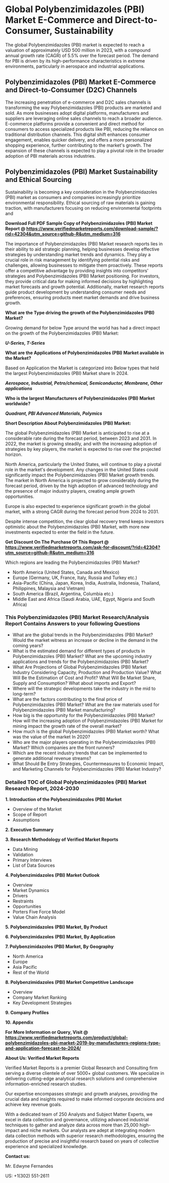 <h1>Global Polybenzimidazoles (PBI) Market E-Commerce and Direct-to-Consumer, Sustainability</h1><p class=""><p>The global Polybenzimidazoles (PBI) market is expected to reach a valuation of approximately USD 500 million in 2023, with a compound annual growth rate (CAGR) of 5.5% over the forecast period. The demand for PBI is driven by its high-performance characteristics in extreme environments, particularly in aerospace and industrial applications.</p><h2>Polybenzimidazoles (PBI) Market E-Commerce and Direct-to-Consumer (D2C) Channels</h2><p>The increasing penetration of e-commerce and D2C sales channels is transforming the way Polybenzimidazoles (PBI) products are marketed and sold. As more businesses adopt digital platforms, manufacturers and suppliers are leveraging online sales channels to reach a broader audience. E-commerce platforms provide a convenient and direct method for consumers to access specialized products like PBI, reducing the reliance on traditional distribution channels. This digital shift enhances consumer engagement, enables quicker delivery, and offers a more personalized shopping experience, further contributing to the market's growth. The expansion of these channels is expected to play a pivotal role in the broader adoption of PBI materials across industries.</p><h2>Polybenzimidazoles (PBI) Market Sustainability and Ethical Sourcing</h2><p>Sustainability is becoming a key consideration in the Polybenzimidazoles (PBI) market as consumers and companies increasingly prioritize environmental responsibility. Ethical sourcing of raw materials is gaining traction, with manufacturers focusing on reducing environmental footprints and</p><p class=""><strong>Download Full PDF Sample Copy of Polybenzimidazoles (PBI) Market Report @ <a href="https://www.verifiedmarketreports.com/download-sample/?rid=42304&utm_source=github-R&utm_medium=316" target="_blank">https://www.verifiedmarketreports.com/download-sample/?rid=42304&utm_source=github-R&utm_medium=316</a></strong></p><p>The importance of&nbsp;Polybenzimidazoles (PBI) Market research reports lies in their ability to aid strategic planning, helping businesses develop effective strategies by understanding market trends and dynamics. They play a crucial role in risk management by identifying potential risks and challenges, allowing businesses to mitigate them proactively. These reports offer a competitive advantage by providing insights into competitors' strategies and Polybenzimidazoles (PBI) Market positioning. For investors, they provide critical data for making informed decisions by highlighting market forecasts and growth potential. Additionally, market research reports guide product development by understanding consumer needs and preferences, ensuring products meet market demands and drive business growth.</p><p><strong>What are the&nbsp;Type driving the growth of the Polybenzimidazoles (PBI) Market?</strong></p><p id="" class="">Growing demand for below Type around the world has had a direct impact on the growth of the Polybenzimidazoles (PBI) Market:</p><p class=""><em><strong>U-Series, T-Series</strong></em></p><p class=""><strong>What are the&nbsp;Applications&nbsp;of Polybenzimidazoles (PBI) Market available in the Market?</strong></p><p id="" class="">Based on Application the Market is categorized into Below types that held the largest Polybenzimidazoles (PBI) Market share In 2024.</p><p class=""><em><strong>Aerospace, Industrial, Petro/chemical, Semiconductor, Membrane, Other applications</strong></em></p><p class=""><strong>Who is the largest Manufacturers of Polybenzimidazoles (PBI) Market worldwide?</strong></p><p><em><strong>Quadrant, PBI Advanced Materials, Polymics</strong></em></p><p id="" class=""><strong>Short Description About Polybenzimidazoles (PBI) Market:</strong></p><p>The global Polybenzimidazoles (PBI) Market is anticipated to rise at a considerable rate during the forecast period, between 2023 and 2031. In 2022, the market is growing steadily, and with the increasing adoption of strategies by key players, the market is expected to rise over the projected horizon.</p><p>North America, particularly the United States, will continue to play a pivotal role in the market's development. Any changes in the United States could significantly impact the Polybenzimidazoles (PBI) Market growth trends. The market in North America is projected to grow considerably during the forecast period, driven by the high adoption of advanced technology and the presence of major industry players, creating ample growth opportunities.</p><p>Europe is also expected to experience significant growth in the global market, with a strong CAGR during the forecast period from 2024 to 2031.</p><p>Despite intense competition, the clear global recovery trend keeps investors optimistic about the Polybenzimidazoles (PBI) Market, with more new investments expected to enter the field in the future.</p><p id="" class=""><strong>Get Discount On The Purchase Of This Report @ <a href="https://www.verifiedmarketreports.com/ask-for-discount/?rid=42304?utm_source=github-R&utm_medium=316" target="_blank">https://www.verifiedmarketreports.com/ask-for-discount/?rid=42304?utm_source=github-R&utm_medium=316</a></strong></p><p class="">Which regions are leading the Polybenzimidazoles (PBI) Market?</p><ul><li>North America (United States, Canada and Mexico)</li><li>Europe (Germany, UK, France, Italy, Russia and Turkey etc.)</li><li>Asia-Pacific (China, Japan, Korea, India, Australia, Indonesia, Thailand, Philippines, Malaysia and Vietnam)</li><li>South America (Brazil, Argentina, Columbia etc.)</li><li>Middle East and Africa (Saudi Arabia, UAE, Egypt, Nigeria and South Africa)</li></ul><h3 id="" class="">This Polybenzimidazoles (PBI) Market Research/Analysis Report Contains Answers to your following Questions</h3><ul><li>What are the global trends in the Polybenzimidazoles (PBI) Market? Would the market witness an increase or decline in the demand in the coming years?</li><li>What is the estimated demand for different types of products in Polybenzimidazoles (PBI) Market? What are the upcoming industry applications and trends for the Polybenzimidazoles (PBI) Market?</li><li>What Are Projections of Global Polybenzimidazoles (PBI) Market Industry Considering Capacity, Production and Production Value? What Will Be the Estimation of Cost and Profit? What Will Be Market Share, Supply and Consumption? What about imports and Export?</li><li>Where will the strategic developments take the industry in the mid to long-term?</li><li>What are the factors contributing to the final price of Polybenzimidazoles (PBI) Market? What are the raw materials used for Polybenzimidazoles (PBI) Market manufacturing?</li><li>How big is the opportunity for the Polybenzimidazoles (PBI) Market? How will the increasing adoption of Polybenzimidazoles (PBI) Market for mining impact the growth rate of the overall market?</li><li>How much is the global Polybenzimidazoles (PBI) Market worth? What was the value of the market In 2020?</li><li>Who are the major players operating in the Polybenzimidazoles (PBI) Market? Which companies are the front runners?</li><li>Which are the recent industry trends that can be implemented to generate additional revenue streams?</li><li>What Should Be Entry Strategies, Countermeasures to Economic Impact, and Marketing Channels for Polybenzimidazoles (PBI) Market Industry?</li></ul><h3 id="" class="">Detailed TOC of Global Polybenzimidazoles (PBI) Market Research Report, 2024-2030</h3><p id="" class=""><strong>1. Introduction of the Polybenzimidazoles (PBI) Market</strong></p><ul><li>Overview of the Market</li><li>Scope of Report</li><li>Assumptions</li></ul><p id="" class=""><strong>2. Executive Summary</strong></p><p id="" class=""><strong>3. Research Methodology of Verified Market Reports</strong></p><ul><li>Data Mining</li><li>Validation</li><li>Primary Interviews</li><li>List of Data Sources</li></ul><p id="" class=""><strong>4. Polybenzimidazoles (PBI) Market Outlook</strong></p><ul><li>Overview</li><li>Market Dynamics</li><li>Drivers</li><li>Restraints</li><li>Opportunities</li><li>Porters Five Force Model</li><li>Value Chain Analysis</li></ul><p id="" class=""><strong>5. Polybenzimidazoles (PBI) Market, By Product</strong></p><p id="" class=""><strong>6. Polybenzimidazoles (PBI) Market, By Application</strong></p><p id="" class=""><strong>7. Polybenzimidazoles (PBI) Market, By Geography</strong></p><ul><li>North America</li><li>Europe</li><li>Asia Pacific</li><li>Rest of the World</li></ul><p id="" class=""><strong>8. Polybenzimidazoles (PBI) Market Competitive Landscape</strong></p><ul><li>Overview</li><li>Company Market Ranking</li><li>Key Development Strategies</li></ul><p id="" class=""><strong>9. Company Profiles</strong></p><p id="" class=""><strong>10. Appendix</strong></p><p id="" class=""><strong>For More Information or Query, Visit @ <a href="https://www.verifiedmarketreports.com/product/global-polybenzimidazoles-pbi-market-2019-by-manufacturers-regions-type-and-application-forecast-to-2024/" target="_blank">https://www.verifiedmarketreports.com/product/global-polybenzimidazoles-pbi-market-2019-by-manufacturers-regions-type-and-application-forecast-to-2024/</a></strong></p><p id="" class=""><strong>About Us: Verified Market Reports</strong></p><p id="" class="">Verified Market Reports is a premier Global Research and Consulting firm serving a diverse clientele of over 5000+ global customers. We specialize in delivering cutting-edge analytical research solutions and comprehensive information-enriched research studies.</p><p id="" class="">Our expertise encompasses strategic and growth analyses, providing the crucial data and insights required to make informed corporate decisions and achieve key revenue goals.</p><p id="" class="">With a dedicated team of 250 Analysts and Subject Matter Experts, we excel in data collection and governance, utilizing advanced industrial techniques to gather and analyze data across more than 25,000 high-impact and niche markets. Our analysts are adept at integrating modern data collection methods with superior research methodologies, ensuring the production of precise and insightful research based on years of collective experience and specialized knowledge.</p><p id="" class=""><strong>Contact us:</strong></p><p id="" class="">Mr. Edwyne Fernandes</p><p id="" class="">US: +1(302) 551-2611</p>